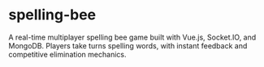 # spelling-bee
A real-time multiplayer spelling bee game built with Vue.js, Socket.IO, and MongoDB. Players take turns spelling words, with instant feedback and competitive elimination mechanics.
